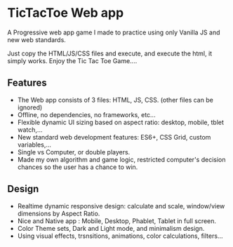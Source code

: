 # TicTacToe Web app
A Progressive web app game I made to practice using only Vanilla JS and new web standards.

Just copy the HTML/JS/CSS files and execute, and execute the html, it simply works.
Enjoy the Tic Tac Toe Game.... 

## Features
- The Web app consists of 3 files: HTML, JS, CSS. (other files can be ignored)  
- Offline, no dependencies, no frameworks, etc...  
- Flexible dynamic UI sizing based on aspect ratio: desktop, mobile, tblet watch,...
- New standard web development features: ES6+, CSS Grid, custom variables,...  
- Single vs Computer, or double players.
- Made my own algorithm and game logic, restricted computer's decision chances so the user has a chance to win.  

## Design
- Realtime dynamic responsive design: calculate and scale, window/view dimensions by Aspect Ratio.  
- Nice and Native app : Mobile, Desktop, Phablet, Tablet in full screen.  
- Color Theme sets, Dark and Light mode, and minimalism design.  
- Using visual effects, trsnsitions, animations, color calculations, filters...  
